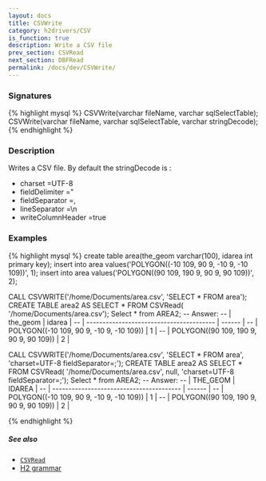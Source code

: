 ```yaml
---
layout: docs
title: CSVWrite
category: h2drivers/CSV
is_function: true
description: Write a CSV file
prev_section: CSVRead
next_section: DBFRead
permalink: /docs/dev/CSVWrite/
---
```


### Signatures

{% highlight mysql %}
CSVWrite(varchar fileName, varchar sqlSelectTable);
CSVWrite(varchar fileName, varchar sqlSelectTable, 
         varchar stringDecode);
{% endhighlight %}

### Description
Writes a CSV file.
By default the stringDecode is :

* charset =UTF-8 
* fieldDelimiter =" 
* fieldSeparator =, 
* lineSeparator =\n
* writeColumnHeader =true

### Examples

{% highlight mysql %}
create table area(the_geom varchar(100), idarea int primary key); 
insert into area values('POLYGON((-10 109, 90 9, -10 9, 
                                  -10 109))', 1); 
insert into area values('POLYGON((90 109, 190 9, 90 9, 
                                  90 109))', 2); 

CALL CSVWRITE('/home/Documents/area.csv', 
              'SELECT * FROM area');
CREATE TABLE area2 AS SELECT * FROM CSVRead(
   '/home/Documents/area.csv');
Select * from AREA2;
-- Answer:
-- |                 the_geom                 | idarea |
-- | ---------------------------------------- | ------ |
-- | POLYGON((-10 109, 90 9, -10 9, -10 109)) |      1 |
-- | POLYGON((90 109, 190 9, 90 9,  90 109))  |      2 |

CALL CSVWRITE('/home/Documents/area.csv', 
              'SELECT * FROM area', 'charset=UTF-8 
                                     fieldSeparator=;');
CREATE TABLE area2 AS SELECT * FROM CSVRead(
   '/home/Documents/area.csv', null, 
   'charset=UTF-8 fieldSeparator=;');
Select * from AREA2;
-- Answer: 
-- |                     THE_GEOM             | IDAREA |
-- | ---------------------------------------- | ------ |
-- | POLYGON((-10 109, 90 9, -10 9, -10 109)) |      1 |
-- | POLYGON((90 109, 190 9, 90 9,  90 109))  |      2 |


{% endhighlight %}

##### See also

* [`CSVRead`](../CSVRead)
* <a href="http://www.h2database.com/html/grammar.html#csv_options"
target="_blank">H2 grammar</a>
